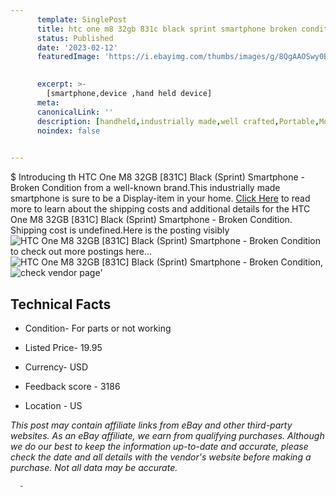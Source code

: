 ```yaml
---
      template: SinglePost
      title: htc one m8 32gb 831c black sprint smartphone broken condition
      status: Published
      date: '2023-02-12'
      featuredImage: 'https://i.ebayimg.com/thumbs/images/g/8QgAAOSwy0Bjtytk/s-l225.jpg'
       

      excerpt: >-
        [smartphone,device ,hand held device]
      meta:
      canonicalLink: ''
      description: [handheld,industrially made,well crafted,Portable,Mobile,Compact,Convenient,Lightweight,Maneuverable,Man-portable,Miniature,Carriable,Hand-held,Light,Holdable,Transportable,Mobile device,Pocket-sized,On-the-go,Wireless,Cordless,Compact size,Convenient size, smartphone,device ,hand held device]
      noindex: false
      

---
```

$
      Introducing th HTC One M8 32GB [831C] Black (Sprint) Smartphone - Broken Condition from a well-known brand.This industrially made smartphone is sure to be a Display-item in your home. [Click Here](https://www.ebay.com/itm/144888020778?hash=item21bbffbf2a%3Ag%3A8QgAAOSwy0Bjtytk&mkevt=1&mkcid=1&mkrid=711-53200-19255-0&campid=%253CePNCampaignId%253E&customid=%253CreferenceId%253E&toolid=10049) to read more to learn about the shipping costs and additional details for the HTC One M8 32GB [831C] Black (Sprint) Smartphone - Broken Condition. Shipping cost is undefined.Here is the posting visibly ![HTC One M8 32GB [831C] Black (Sprint) Smartphone - Broken Condition](https://i.ebayimg.com/thumbs/images/g/8QgAAOSwy0Bjtytk/s-l225.jpg) to check out more postings here... ![HTC One M8 32GB [831C] Black (Sprint) Smartphone - Broken Condition](https://i.ebayimg.com/images/g/8QgAAOSwy0Bjtytk/s-l1200.jpg), ![check vendor page](https://origin-galleryplus.ebayimg.com/ws/web/144888020778_2_0_1/225x225.jpg,https://origin-galleryplus.ebayimg.com/ws/web/144888020778_3_0_1/225x225.jpg,https://origin-galleryplus.ebayimg.com/ws/web/144888020778_4_0_1/225x225.jpg,https://origin-galleryplus.ebayimg.com/ws/web/144888020778_5_0_1/225x225.jpg,https://origin-galleryplus.ebayimg.com/ws/web/144888020778_6_0_1/225x225.jpg,https://origin-galleryplus.ebayimg.com/ws/web/144888020778_7_0_1/225x225.jpg)'

      

 ## Technical Facts 



     
      

 - Condition- For parts or not working 


      

 - Listed Price- 19.95 


      

 - Currency- USD 


      

 - Feedback score - 3186 


      

 - Location - US 


      
      

 *_This post may contain affiliate links from eBay and other third-party websites. As an eBay affiliate, we earn from qualifying purchases. Although we do our best to keep the information up-to-date and accurate, please check the date and all details with the vendor's website before making a purchase. Not all data may be accurate._*




      -
